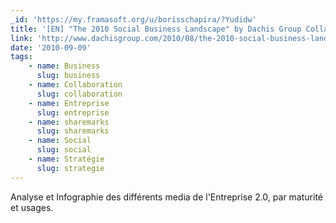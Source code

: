 ```yaml
---
_id: 'https://my.framasoft.org/u/borisschapira/?Yudidw'
title: '[EN] "The 2010 Social Business Landscape" by Dachis Group Collaboratory'
link: 'http://www.dachisgroup.com/2010/08/the-2010-social-business-landscape'
date: '2010-09-09'
tags:
    - name: Business
      slug: business
    - name: Collaboration
      slug: collaboration
    - name: Entreprise
      slug: entreprise
    - name: sharemarks
      slug: sharemarks
    - name: Social
      slug: social
    - name: Stratégie
      slug: strategie
---
```


<div class="markdown"><p>Analyse et Infographie des différents media de l'Entreprise 2.0, par maturité et usages.
</p></div>

